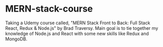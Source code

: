 # MERN-stack-course
Taking a Udemy course called, "MERN Stack Front to Back: Full Stack React, Redux & Node.js" by Brad Traversy. Main goal is to tie together my knowledge of Node.js and React with some new skills like Redux and MongoDB.
